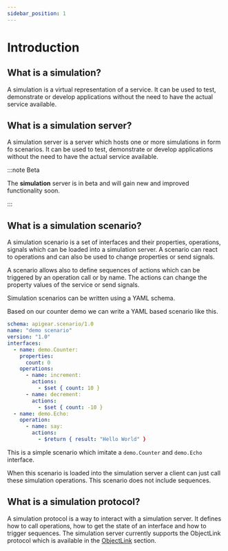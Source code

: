 ```yaml
---
sidebar_position: 1
---
```


# Introduction

## What is a simulation?

A simulation is a virtual representation of a service. It can be used to test, demonstrate or develop applications without the need to have the actual service available.

## What is a simulation server?

A simulation server is a server which hosts one or more simulations in form fo scenarios. It can be used to test, demonstrate or develop applications without the need to have the actual service available.

:::note Beta

The **simulation** server is in beta and will gain new and improved functionality soon.

:::

## What is a simulation scenario?

A simulation scenario is a set of interfaces and their properties, operations, signals which can be loaded into a simulation server. A scenario can react to operations and can also be used to change properties or send signals.

A scenario allows also to define sequences of actions which can be triggered by an operation call or by name. The actions can change the property values of the service or send signals.

Simulation scenarios can be written using a YAML schema.

Based on our counter demo we can write a YAML based scenario like this.

```yaml
schema: apigear.scenario/1.0
name: "demo scenario"
version: "1.0"
interfaces:
  - name: demo.Counter:
    properties:
      count: 0
    operations:
      - name: increment:
        actions:
          - $set { count: 10 }
      - name: decrement:
        actions:
          - $set { count: -10 }
  - name: demo.Echo:
    operation:
      - name: say:
        actions:
          - $return { result: "Hello World" }
```

This is a simple scenario which imitate a `demo.Counter` and `demo.Echo` interface.

When this scenario is loaded into the simulation server a client can just call these simulation operations. This scenario does not include sequences.

## What is a simulation protocol?

A simulation protocol is a way to interact with a simulation server. It defines how to call operations, how to get the state of an interface and how to trigger sequences. The simulation server currently supports the ObjectLink protocol which is available in the [ObjectLink](/docs/advanced/protocols/objectlink/intro) section.

